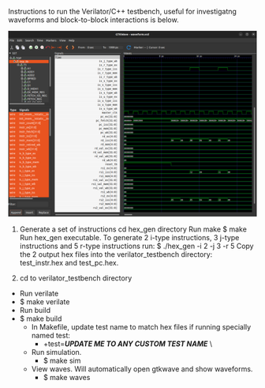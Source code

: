 Instructions to run the Verilator/C++ testbench, useful for investigatng waveforms and block-to-block interactions is below.

![](https://github.com/taylortempleton/SimpleCPU_RISC-V/blob/master/risc-v/docs/gtkwaveform.png)

1. Generate a set of instructions
	cd hex_gen directory
	Run make
		$ make
	Run hex_gen executable. To generate 2 i-type instructions, 3 j-type instructions and 5 r-type instructions run:
		$ ./hex_gen -i 2 -j 3 -r 5
	Copy the 2 output hex files into the verilator_testbench directory: test_instr.hex and test_pc.hex.

2. cd to verilator_testbench directory
 * Run verilate
  * $ make verilate
 * Run build
  * $ make build
	* In Makefile, update test name to match hex files if running specially named test:
		* +test=***UPDATE ME TO ANY CUSTOM TEST NAME*** \
	* Run simulation.
		* $ make sim
	* View waves. Will automatically open gtkwave and show waveforms.
		* $ make waves
	

